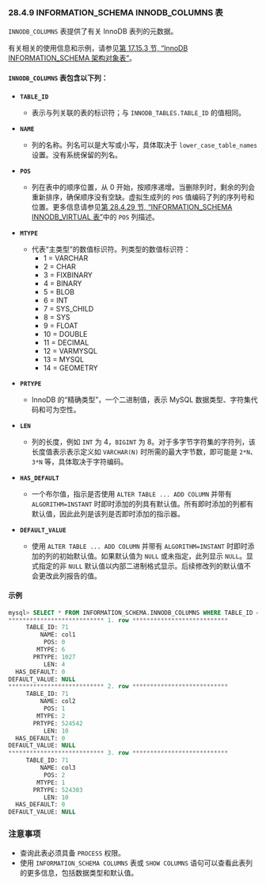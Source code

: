 ### 28.4.9 INFORMATION_SCHEMA INNODB_COLUMNS 表

`INNODB_COLUMNS` 表提供了有关 InnoDB 表列的元数据。

有关相关的使用信息和示例，请参见[第 17.15.3 节, “InnoDB INFORMATION_SCHEMA 架构对象表”](#innodb-information-schema-schema-object-tables)。

#### `INNODB_COLUMNS` 表包含以下列：

- **`TABLE_ID`**
  - 表示与列关联的表的标识符；与 `INNODB_TABLES.TABLE_ID` 的值相同。

- **`NAME`**
  - 列的名称。列名可以是大写或小写，具体取决于 `lower_case_table_names` 设置。没有系统保留的列名。

- **`POS`**
  - 列在表中的顺序位置，从 0 开始，按顺序递增。当删除列时，剩余的列会重新排序，确保顺序没有空缺。虚拟生成列的 `POS` 值编码了列的序列号和位置。更多信息请参见[第 28.4.29 节, “INFORMATION_SCHEMA INNODB_VIRTUAL 表”](#information-schema-innodb-virtual-table)中的 `POS` 列描述。

- **`MTYPE`**
  - 代表“主类型”的数值标识符。列类型的数值标识符：
    - 1 = VARCHAR
    - 2 = CHAR
    - 3 = FIXBINARY
    - 4 = BINARY
    - 5 = BLOB
    - 6 = INT
    - 7 = SYS_CHILD
    - 8 = SYS
    - 9 = FLOAT
    - 10 = DOUBLE
    - 11 = DECIMAL
    - 12 = VARMYSQL
    - 13 = MYSQL
    - 14 = GEOMETRY

- **`PRTYPE`**
  - InnoDB 的“精确类型”，一个二进制值，表示 MySQL 数据类型、字符集代码和可为空性。

- **`LEN`**
  - 列的长度，例如 `INT` 为 4，`BIGINT` 为 8。对于多字节字符集的字符列，该长度值表示表示定义如 `VARCHAR(N)` 时所需的最大字节数，即可能是 `2*N`、`3*N` 等，具体取决于字符编码。

- **`HAS_DEFAULT`**
  - 一个布尔值，指示是否使用 `ALTER TABLE ... ADD COLUMN` 并带有 `ALGORITHM=INSTANT` 时即时添加的列具有默认值。所有即时添加的列都有默认值，因此此列是该列是否即时添加的指示器。

- **`DEFAULT_VALUE`**
  - 使用 `ALTER TABLE ... ADD COLUMN` 并带有 `ALGORITHM=INSTANT` 时即时添加的列的初始默认值。如果默认值为 `NULL` 或未指定，此列显示 `NULL`。显式指定的非 `NULL` 默认值以内部二进制格式显示。后续修改列的默认值不会更改此列报告的值。

#### 示例

```sql
mysql> SELECT * FROM INFORMATION_SCHEMA.INNODB_COLUMNS WHERE TABLE_ID = 71\G
*************************** 1. row ***************************
     TABLE_ID: 71
         NAME: col1
          POS: 0
        MTYPE: 6
       PRTYPE: 1027
          LEN: 4
  HAS_DEFAULT: 0
DEFAULT_VALUE: NULL
*************************** 2. row ***************************
     TABLE_ID: 71
         NAME: col2
          POS: 1
        MTYPE: 2
       PRTYPE: 524542
          LEN: 10
  HAS_DEFAULT: 0
DEFAULT_VALUE: NULL
*************************** 3. row ***************************
     TABLE_ID: 71
         NAME: col3
          POS: 2
        MTYPE: 1
       PRTYPE: 524303
          LEN: 10
  HAS_DEFAULT: 0
DEFAULT_VALUE: NULL
```

### 注意事项

- 查询此表必须具备 `PROCESS` 权限。
- 使用 `INFORMATION_SCHEMA COLUMNS` 表或 `SHOW COLUMNS` 语句可以查看此表列的更多信息，包括数据类型和默认值。